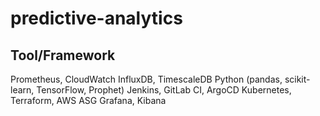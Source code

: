 # predictive-analytics
## Tool/Framework
Prometheus, CloudWatch
InfluxDB, TimescaleDB
Python (pandas, scikit-learn, TensorFlow, Prophet)
Jenkins, GitLab CI, ArgoCD
Kubernetes, Terraform, AWS ASG
Grafana, Kibana
